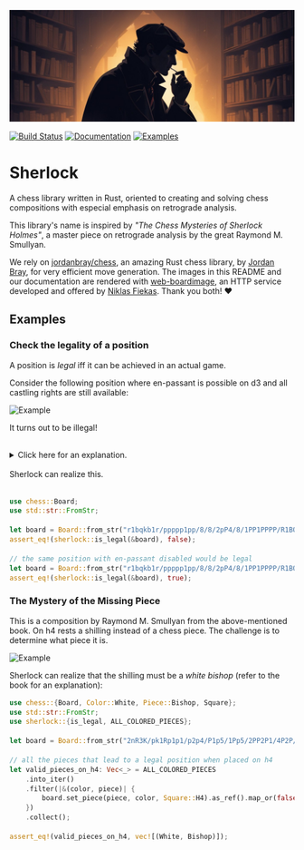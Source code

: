 [![Sherlock Holmes](/images/sherlock.png "Sherlock")](https://www.freepik.com/pikaso)

[![Build Status](https://github.com/miguel-ambrona/sherlock-rust/actions/workflows/rust-ci.yml/badge.svg)](https://github.com/miguel-ambrona/sherlock-rust/actions/workflows/rust-ci.yml)
[![Documentation](https://github.com/miguel-ambrona/sherlock-rust/actions/workflows/rust-docs.yml/badge.svg)](https://github.com/miguel-ambrona/sherlock-rust/actions/workflows/rust-docs.yml)
[![Examples](https://github.com/miguel-ambrona/sherlock-rust/actions/workflows/examples.yml/badge.svg)](https://github.com/miguel-ambrona/sherlock-rust/actions/workflows/examples.yml)

# Sherlock

A chess library written in Rust, oriented to creating and solving chess
compositions with especial emphasis on retrograde analysis.

This library's name is inspired by *"The Chess Mysteries of Sherlock Holmes"*,
a master piece on retrograde analysis by the great Raymond M. Smullyan.

We rely on [jordanbray/chess](https://crates.io/crates/chess), an amazing
Rust chess library, by [Jordan Bray](https://github.com/jordanbray), for very
efficient move generation.
The images in this README and our documentation are rendered with
[web-boardimage](https://github.com/niklasf/web-boardimage), an HTTP service
developed and offered by [Niklas Fiekas](https://github.com/niklasf).
Thank you both! :heart:

## Examples

### Check the legality of a position

 A position is *legal* iff it can be achieved in an actual game.

 Consider the following position where en-passant is possible on d3
 and all castling rights are still available:

![Example](https://backscattering.de/web-boardimage/board.svg?fen=r1bqkb1r/ppppp1pp/8/8/2pP4/8/1PP1PPPP/R1BQKB1R&arrows=Bd2d4&coordinates=true&size=300)

It turns out to be illegal!<br><br>

<details>
<summary>Click here for an explanation.<br><br></summary>
First, realize that only knights and pawns can have moved in this game.
Then, observe that for the black F-pawn to reach c4, it must have captured white
knights on e6 and d5, and also the white A-pawn on c4 (who reached this square by
capturing black knights on b3 and c4).

This makes it possible to determine the parity of the number of moves performed
by each side.
 * White made an **even** number of moves: 3 pawn moves and an odd
 number of knight moves, since the white knights finished the game on squares of the
 same color.

 * Black also made an **even** number of moves: 3 pawn moves and
 again, an odd number of knight moves.

 Since both players made an even number of moves, they must have moved the same
 number of times and it should be White's turn, but it is not!
</details>
Sherlock can realize this.<br><br>

```rust
use chess::Board;
use std::str::FromStr;

let board = Board::from_str("r1bqkb1r/ppppp1pp/8/8/2pP4/8/1PP1PPPP/R1BQKB1R b KQkq d3").unwrap();
assert_eq!(sherlock::is_legal(&board), false);

// the same position with en-passant disabled would be legal
let board = Board::from_str("r1bqkb1r/ppppp1pp/8/8/2pP4/8/1PP1PPPP/R1BQKB1R b KQkq -").unwrap();
assert_eq!(sherlock::is_legal(&board), true);
```

### The Mystery of the Missing Piece

This is a composition by Raymond M. Smullyan from the above-mentioned book.
On h4 rests a shilling instead of a chess piece. The challenge is to determine
what piece it is.

![Example](https://backscattering.de/web-boardimage/board.svg?fen=2nR3K/pk1Rp1p1/p2p4/P1p5/1Pp5/2PP2P1/4P2P/n7&squares=h4&coordinates=true&size=300)

Sherlock can realize that the shilling must be a *white bishop*
(refer to the book for an explanation):

```rust
use chess::{Board, Color::White, Piece::Bishop, Square};
use std::str::FromStr;
use sherlock::{is_legal, ALL_COLORED_PIECES};

let board = Board::from_str("2nR3K/pk1Rp1p1/p2p4/P1p5/1Pp5/2PP2P1/4P2P/n7 b - -").unwrap();

// all the pieces that lead to a legal position when placed on h4
let valid_pieces_on_h4: Vec<_> = ALL_COLORED_PIECES
    .into_iter()
    .filter(|&(color, piece)| {
        board.set_piece(piece, color, Square::H4).as_ref().map_or(false, is_legal)
    })
    .collect();

assert_eq!(valid_pieces_on_h4, vec![(White, Bishop)]);
```
